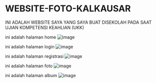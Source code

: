 # WEBSITE-FOTO-KALKAUSAR
INI ADALAH WEBSITE SAYA YANG SAYA BUAT DISEKOLAH PADA SAAT UJIAN KOMPETENSI KEAHLIAN (UKK)

ini adalah halaman home
![image](https://github.com/SarAnakBaik/WEBSITE-FOTO-KALKAUSAR/assets/161671950/b3dbbd85-4157-4781-9e9b-692011869ae6)

ini adalah halaman login
![image](https://github.com/SarAnakBaik/WEBSITE-FOTO-KALKAUSAR/assets/161671950/e43f438c-31ee-4272-8afb-c45c4ed6786c)

ini adalah halaman registrasi
![image](https://github.com/SarAnakBaik/WEBSITE-FOTO-KALKAUSAR/assets/161671950/7d6049f8-1394-4853-b514-6e8609d274db)

ini adalah halaman foto
![image](https://github.com/SarAnakBaik/WEBSITE-FOTO-KALKAUSAR/assets/161671950/eb8cff35-dde7-4921-9114-5e3475b1621c)

ini adalah halaman album
![image](https://github.com/SarAnakBaik/WEBSITE-FOTO-KALKAUSAR/assets/161671950/fed57f79-8774-4ceb-8a17-c681764b8122)





